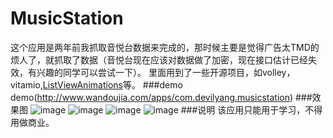 # MusicStation
这个应用是两年前我抓取音悦台数据来完成的，那时候主要是觉得广告太TMD的烦人了，就抓取了数据（音悦台现在应该对数据做了加密，现在接口估计已经失效，有兴趣的同学可以尝试一下）。
里面用到了一些开源项目，如volley，vitamio,[ListViewAnimations](https://github.com/nhaarman/ListViewAnimations)等。
###demo
demo(http://www.wandoujia.com/apps/com.devilyang.musicstation)
###效果图
![image](https://github.com/babylikebird/MusicStation/blob/master/1.jpeg)
![image](https://github.com/babylikebird/MusicStation/blob/master/2.jpeg)
![image](https://github.com/babylikebird/MusicStation/blob/master/3.jpeg)
![image](https://github.com/babylikebird/MusicStation/blob/master/4.jpeg)
###说明
该应用只能用于学习，不得用做商业。
